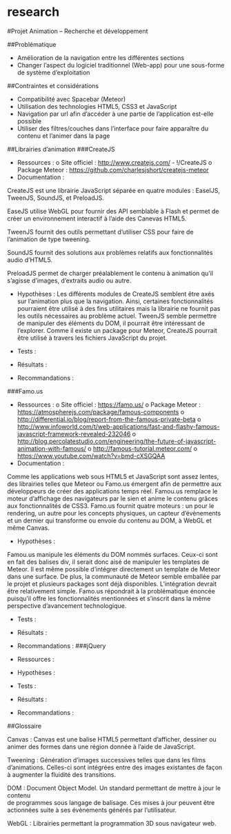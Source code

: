 research
========
#Projet Animation – Recherche et développement

##Problématique

-	Amélioration de la navigation entre les différentes sections
-	Changer l’aspect du logiciel traditionnel (Web-app) pour une sous-forme de système d’exploitation

##Contraintes et considérations

-	Compatibilité avec Spacebar (Meteor)
-	Utilisation des technologies HTML5, CSS3 et JavaScript
-	Navigation par url afin d’accéder à une partie de l’application est-elle possible
-	Utiliser des filtres/couches dans l’interface pour faire apparaître du contenu et l’animer dans la page

##Librairies d’animation 
###CreateJS
-	Ressources :
o	Site officiel : http://www.createjs.com/ - !/CreateJS
o	Package Meteor : https://github.com/charlesjshort/createjs-meteor
-	Documentation : 

CreateJS est une librairie JavaScript séparée en quatre modules : EaselJS, TweenJS, SoundJS, et PreloadJS. 

EaseJS utilise WebGL pour fournir des API semblable à Flash et permet de créer un environnement interactif à l’aide des Canevas HTML5. 

TweenJS fournit des outils permettant d’utiliser CSS pour faire de l’animation de type tweening.

SoundJS fournit des solutions aux problèmes relatifs aux fonctionnalités audio d’HTML5.

PreloadJS permet de charger préalablement le contenu à animation qu’il s’agisse d’images, d’extraits audio ou autre.

-	Hypothèses :
Les différents modules de CreateJS semblent être axés sur l’animation plus que la navigation. Ainsi, certaines fonctionnalités pourraient être utilisé à des fins utilitaires mais la librairie ne fournit pas les outils nécessaires au problème actuel. TweenJS semble permettre de manipuler des éléments du DOM, il pourrait être intéressant de l’explorer. Comme il existe un package pour Meteor, CreateJS pourrait être utilisé à travers les fichiers JavaScript du projet.

-	Tests :

-	Résultats :

-	Recommandations :

###Famo.us
-	Ressources :
o	Site officiel : https://famo.us/
o	Package Meteor : https://atmospherejs.com/package/famous-components
o	http://differential.io/blog/report-from-the-famous-private-beta
o	http://www.infoworld.com/t/web-applications/fast-and-flashy-famous-javascript-framework-revealed-232046
o	http://blog.percolatestudio.com/engineering/the-future-of-javascript-animation-with-famous/
o	http://famous-tutorial.meteor.com/
o	https://www.youtube.com/watch?v=bmd-cXSGQAA
-	Documentation : 

Comme les applications web sous HTML5 et JavaScript sont assez lentes, des librairies telles que Meteor ou Famo.us émergent afin de permettre aux développeurs de créer des applications temps réel. Famou.us remplace le moteur d’affichage des navigateurs par le sien et anime le contenu grâces aux fonctionnalités de CSS3. Famo.us fournit quatre moteurs : un pour le rendering, un autre pour les concepts physiques, un capteur d’évènements et  un dernier qui transforme ou envoie du contenu au DOM, à WebGL et même Canvas.

-	Hypothèses :

Famou.us manipule les éléments du DOM nommés surfaces. Ceux-ci sont en fait des balises div, il serait donc aisé de manipuler les templates de Meteor. Il est même possible d’intégrer directement un template de Meteor dans une surface. De plus, la communauté de Meteor semble emballée par le projet et plusieurs packages sont déjà disponibles. L’intégration devrait être relativement simple. Famo.us répondrait à la problématique énoncée puisqu’il offre les fonctionnalités mentionnées et s’inscrit dans la même perspective d’avancement technologique.

-	Tests :

-	Résultats :

-	Recommandations :
###jQuery
-	Ressources :

-	Hypothèses :

-	Tests :

-	Résultats :

-	Recommandations :

##Glossaire

Canvas : 
Canvas est une balise HTML5 permettant d’afficher, dessiner ou animer des formes dans une région donnée à l’aide de JavaScript.

Tweening :
Génération d’images successives telles que dans les films d’animations. Celles-ci sont intégrées entre des images existantes de façon à augmenter la fluidité des transitions.

DOM : 
	Document Object Model. Un standard permettant de mettre à jour le contenu 	
de programmes sous langage de balisage. Ces mises à jour peuvent être actionnées suite à ses évènements générés par l’utilisateur.

WebGL :
	Librairies permettant la programmation 3D sous navigateur web. 
